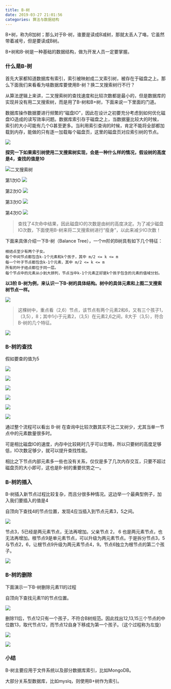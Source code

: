 ```yaml
---
title: B-树
date: 2019-03-27 21:01:56
categories: 算法与数据结构
---
```


B+树，称为B加树；那么对于B-树，谁要是读成B减树，那就太丢人了咯，它虽然带着减号，但是要读成B树。

B+树和B-树是一种基础的数据结构，做为开发人员一定要掌握。

### 什么是B-树

首先大家都知道数据库有索引，索引被映射成二叉索引树，被存在于磁盘之上。那么下面我们来看看为啥数据库要使用B-树？换二叉搜索树行不行？

从算法逻辑上来讲，二叉搜索树的查找速度和比较次数都是最小的，但是数据库的实现并没有用二叉搜索树，而是用了B-树和B+树，下面来说一下里面的门道。

数据库操作数据要进行频繁的“磁盘IO"，因此在设计之初要充分考虑到如何优化磁盘IO造成的读写效率问题。数据库索引存于磁盘之上，当数据量比较大的时候，索引的大小可能有几个G甚至更多。当利用索引查询的时候，肯定不能将全部都加载到内存，能做的只有逐一加载每个磁盘页，这里的磁盘页对应索引树的节点。

![](https://i.loli.net/2019/07/02/5d1ab0d03aa4913594.jpg)

**探究一下如果索引树使用二叉搜索树实现，会是一种什么样的情况，假设树的高度是4，查找的值是10**

![二叉搜索树](https://i.loli.net/2019/07/02/5d1ab0d39485597326.jpg)

第1次IO
![](https://i.loli.net/2019/07/02/5d1ab0d86ee3a87924.jpg)

第2次IO
![](https://i.loli.net/2019/07/02/5d1ab0dc1ffda84614.jpg)

第3次IO
![](https://i.loli.net/2019/07/02/5d1ab0dfa6c6715048.jpg)

第4次IO
![](https://i.loli.net/2019/07/02/5d1ab0e339f3b63743.jpg)

> 查找了4次命中结果，因此磁盘IO的次数是由树的高度决定。为了减少磁盘IO次数，下面使用B-树来将二叉搜索树进行“瘦身”，以此来减少IO次数！

下面来具体介绍一下B-树（Balance Tree），一个m阶的B树具有如下几个特征：
```
根结点至少有两个子女。
每个中间节点都包含k-1个元素和k个孩子，其中 m/2 <= k <= m
每一个叶子节点都包含k-1个元素，其中 m/2 <= k <= m
所有的叶子结点都位于同一层。
每个节点中的元素从小到大排列，节点当中k-1个元素正好是k个孩子包含的元素的值域分划。
```

**以3阶 B-树为例，来认识一下B-树的具体结构。树中的具体元素和上图二叉搜索树节点一样。**

![](https://i.loli.net/2019/07/02/5d1ab0e6731ab38634.jpg)

> 这棵树中，重点看（2,6）节点，该节点有两个元素2和6，又有三个孩子1，（3,5），8；其中1小于元素2，（3,5）在元素2,6之间，8大于（3,5），符合B-树的几个特征。

![](https://i.loli.net/2019/07/02/5d1ab0e9a3d7c91565.jpg)

### B-树的查找

假如要查的值为5

![](https://i.loli.net/2019/07/02/5d1ab0ed4084d64780.jpg)

![](http://ww1.sinaimg.cn/large/0066vfZIly1g1hopis638j30ew084jsf.jpg)

![](https://i.loli.net/2019/07/02/5d1ab0f44922323956.jpg)

![](https://i.loli.net/2019/07/02/5d1ab0f79956647010.jpg)

![](https://i.loli.net/2019/07/02/5d1ab0fb07cbf47646.jpg)

![](https://i.loli.net/2019/07/02/5d1ab0fe6963189584.jpg)

通过整个流程可以看出 B-树 在查询中比较次数其实不比二叉树少，尤其当单一节点中的元素数量很多时。

可是相比磁盘IO的速度，内存中比较耗时几乎可以忽略，所以只要树的高度足够低，IO次数足够少，就可以提升查找性能。

相比之下节点内部元素多一些也没有关系，仅仅是多了几次内存交互，只要不超过磁盘页的大小即可，这也是B-树的重要优势之一。

### B-树的插入

B-树插入新节点过程比较复杂，而且分很多种情况。这边举一个最典型例子，加入我们要插入的值是4

自顶向下查找4的节点位置，发现4应当插入到节点元素3，5之间。

![](http://ww1.sinaimg.cn/large/0066vfZIly1g1houyf05yj30er08aq3v.jpg)

节点3，5已经是两元素节点，无法再增加。父亲节点 2， 6 也是两元素节点，也无法再增加。根节点9是单元素节点，可以升级为两元素节点。于是拆分节点3，5与节点2，6，让根节点9升级为两元素节点4，9。节点6独立为根节点的第二个孩子。

![](http://ww1.sinaimg.cn/large/0066vfZIly1g1hov7q0bej30es06q75g.jpg)

### B-树的删除

下面演示一下B-树删除元素11的过程

自顶向下查找元素11的节点位置。

![](http://ww1.sinaimg.cn/large/0066vfZIly1g1hoxq0l23j30ek06p3zj.jpg)

删除11后，节点12只有一个孩子，不符合B树规范。因此找出12,13,15三个节点的中位数13，取代节点12，而节点12自身下移成为第一个孩子。（这个过程称为左旋）

![](http://ww1.sinaimg.cn/large/0066vfZIly1g1hoxpyzlrj30ed06kgmq.jpg)

![](http://ww1.sinaimg.cn/large/0066vfZIly1g1hoxpynidj30eu06m3zg.jpg)

### 小结

B-树主要应用于文件系统以及部分数据库索引，比如MongoDB。

大部分关系型数据库，比如myslq，则使用B+树作为索引。